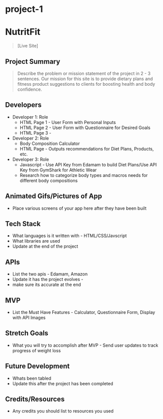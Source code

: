 # project-1

# NutritFit

> [Live Site]

## Project Summary

> Describe the problem or mission statement of the project in 2 - 3 sentences.
Our mission for this site is to provide dietary plans and fitness product suggestions to clients for boosting health and body confidence. 

## Developers

- Developer 1: Role
  - HTML Page 1 - User Form with Personal Inputs 
  - HTML Page 2 - User Form with Questionnaire for Desired Goals 
  - HTML Page 3 - 
- Developer 2: Role
  - Body Composition Calculator
  - HTML Page - Outputs recommendations for Diet Plans, Products, etc. 
- Developer 3: Role
  - Javascript - Use API Key from Edamam to build Diet Plans/Use API Key from GymShark for Athletic Wear
  - Research how to categorize body types and macros needs for different body compositions 

## Animated Gifs/Pictures of App

- Place various screens of your app here after they have been built

## Tech Stack

- What languages is it written with - HTML/CSS/Javscript
- What libraries are used  
- Update at the end of the project

## APIs

- List the two apis - Edamam, Amazon
- Update it has the project evolves - 
- make sure its accurate at the end 

## MVP

- List the Must Have Features - Calculator, Questionnaire Form, Display with API Images 

## Stretch Goals

- What you will try to accomplish after MVP - Send user updates to track progress of weight loss

## Future Development

- Whats been tabled 
- Update this after the project has been completed 

## Credits/Resources

- Any credits you should list to resources you used